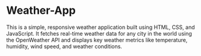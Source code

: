 # Weather-App
This is a simple, responsive weather application built using HTML, CSS, and JavaScript. It fetches real-time weather data for any city in the world using the OpenWeather API and displays key weather metrics like temperature, humidity, wind speed, and weather conditions.
